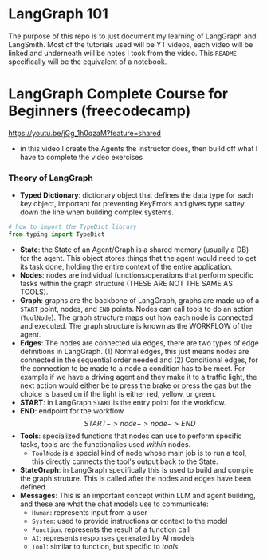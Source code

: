 # LangGraph 101

The purpose of this repo is to just document my learning of LangGraph and LangSmith. Most of the tutorials used will be YT videos, each video will be linked and underneath will be notes I took from the video. This `README` specifically will be the equivalent of a notebook.


# LangGraph Complete Course for Beginners (freecodecamp)
https://youtu.be/jGg_1h0qzaM?feature=shared
- in this video I create the Agents the instructor does, then build off what I have to complete the video exercises

### Theory of LangGraph
- **Typed Dictionary**: dictionary object that defines the data type for each key object, important for preventing KeyErrors and gives type saftey down the line when building complex systems.
```python
# how to import the TypeDict library
from typing import TypeDict
```
- **State**: the State of an Agent/Graph is a shared memory (usually a DB) for the agent. This object stores things that the agent would need to get its task done, holding the entire context of the entire application. 
- **Nodes**: nodes are individual functions/operations that perform specific tasks within the graph structure (THESE ARE NOT THE SAME AS TOOLS).
- **Graph**: graphs are the backbone of LangGraph, graphs are made up of a `START` point, nodes, and `END` points. Nodes can call tools to do an action (`ToolNode`). The graph structure maps out how each node is connected and executed. The graph structure is known as the WORKFLOW of the agent.
- **Edges**: The nodes are connected via edges, there are two types of edge definitions in LangGraph. (1) Normal edges, this just means nodes are connected in the sequential order needed and (2) Conditional edges, for the connection to be made to a node a condition has to be meet. For example if we have a driving agent and they make it to a traffic light, the next action would either be to press the brake or press the gas but the choice is based on if the light is either red, yellow, or green.
- **START**: in LangGraph `START` is the entry point for the workflow.
- **END**: endpoint for the workflow
$$START -> node -> node -> END$$
- **Tools**: specialized functions that nodes can use to perform specific tasks, tools are the functionalies used *within* nodes.
    - `ToolNode` is a special kind of node whose main job is to run a tool, this directly connects the tool's output back to the State.
- **StateGraph**: in LangGraph specifically this is used to build and compile the graph struture. This is called after the nodes and edges have been defined.
- **Messages**: This is an important concept within LLM and agent building, and these are what the chat models use to communicate:
    - `Human`: represents input from a user
    - `System`: used to provide instructions or context to the model
    - `Function`: represents the result of a function call
    - `AI`: represents responses generated by AI models
    - `Tool`:  similar to function, but specific to *tools*

